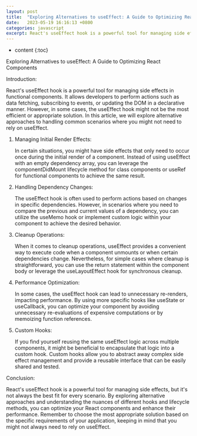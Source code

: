 ```yaml
---
layout: post
title:  "Exploring Alternatives to useEffect: A Guide to Optimizing React Components"
date:   2023-05-19 16:16:13 +0800
categories: javascript
excerpt: React's useEffect hook is a powerful tool for managing side effects in functional components. It allows developers to perform actions such as data fetching, subscribing to events, or updating the DOM in a declarative manner. However, in some cases, the useEffect hook might not be the most efficient or appropriate solution. In this article, we will explore alternative approaches to handling common scenarios where you might not need to rely on useEffect.
---
```


* content
{:toc}

Exploring Alternatives to useEffect: A Guide to Optimizing React Components

Introduction:

React's useEffect hook is a powerful tool for managing side effects in functional components. It allows developers to perform actions such as data fetching, subscribing to events, or updating the DOM in a declarative manner. However, in some cases, the useEffect hook might not be the most efficient or appropriate solution. In this article, we will explore alternative approaches to handling common scenarios where you might not need to rely on useEffect.

1. Managing Initial Render Effects:

    In certain situations, you might have side effects that only need to occur once during the initial render of a component. Instead of using useEffect with an empty dependency array, you can leverage the componentDidMount lifecycle method for class components or useRef for functional components to achieve the same result.

2. Handling Dependency Changes:

    The useEffect hook is often used to perform actions based on changes in specific dependencies. However, in scenarios where you need to compare the previous and current values of a dependency, you can utilize the useMemo hook or implement custom logic within your component to achieve the desired behavior.

3. Cleanup Operations:

    When it comes to cleanup operations, useEffect provides a convenient way to execute code when a component unmounts or when certain dependencies change. Nevertheless, for simple cases where cleanup is straightforward, you can use the return statement within the component body or leverage the useLayoutEffect hook for synchronous cleanup.

4. Performance Optimization:

    In some cases, the useEffect hook can lead to unnecessary re-renders, impacting performance. By using more specific hooks like useState or useCallback, you can optimize your component by avoiding unnecessary re-evaluations of expensive computations or by memoizing function references.

5. Custom Hooks:

    If you find yourself reusing the same useEffect logic across multiple components, it might be beneficial to encapsulate that logic into a custom hook. Custom hooks allow you to abstract away complex side effect management and provide a reusable interface that can be easily shared and tested.

Conclusion:

React's useEffect hook is a powerful tool for managing side effects, but it's not always the best fit for every scenario. By exploring alternative approaches and understanding the nuances of different hooks and lifecycle methods, you can optimize your React components and enhance their performance. Remember to choose the most appropriate solution based on the specific requirements of your application, keeping in mind that you might not always need to rely on useEffect.
